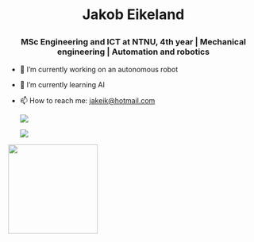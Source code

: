# <p align="center">Jakob Eikeland</p>
### <p align="center">MSc Engineering and ICT at NTNU, 4th year | Mechanical engineering | Automation and robotics 



- 🔭 I’m currently working on an autonomous robot
- 🌱 I’m currently learning AI
- 📫 How to reach me: jakeik@hotmail.com
  
  ![](https://github.com/jakobeik/github-stats/blob/master/generated/overview.svg)
  
  ![](https://github.com/JakobEik/github-stats/blob/master/generated/languages.svg)



<img height="180em" src="https://github-readme-stats.vercel.app/api?username=JakobEik&show_icons=true&hide_border=true&&count_private=true&include_all_commits=true" />

</p>
